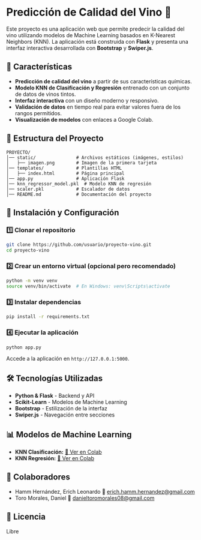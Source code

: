 # Predicción de Calidad del Vino 🍷

Este proyecto es una aplicación web que permite predecir la calidad del vino utilizando modelos de Machine Learning basados en K-Nearest Neighbors (KNN). La aplicación está construida con **Flask** y presenta una interfaz interactiva desarrollada con **Bootstrap** y **Swiper.js**.

## 📌 Características
- **Predicción de calidad del vino** a partir de sus características químicas.
- **Modelo KNN de Clasificación y Regresión** entrenado con un conjunto de datos de vinos tintos.
- **Interfaz interactiva** con un diseño moderno y responsivo.
- **Validación de datos** en tiempo real para evitar valores fuera de los rangos permitidos.
- **Visualización de modelos** con enlaces a Google Colab.

## 📂 Estructura del Proyecto
```
PROYECTO/
│── static/               # Archivos estáticos (imágenes, estilos)
│   ├── imagen.png        # Imagen de la primera tarjeta
│── templates/            # Plantillas HTML
│   ├── index.html        # Página principal
│── app.py                # Aplicación Flask
│── knn_regressor_model.pkl  # Modelo KNN de regresión
│── scaler.pkl            # Escalador de datos
│── README.md             # Documentación del proyecto
```

## 🚀 Instalación y Configuración
### 1️⃣ Clonar el repositorio
```sh
git clone https://github.com/usuario/proyecto-vino.git
cd proyecto-vino
```

### 2️⃣ Crear un entorno virtual (opcional pero recomendado)
```sh
python -m venv venv
source venv/bin/activate  # En Windows: venv\Scripts\activate
```

### 3️⃣ Instalar dependencias
```sh
pip install -r requirements.txt
```

### 4️⃣ Ejecutar la aplicación
```sh
python app.py
```
Accede a la aplicación en `http://127.0.0.1:5000`.

## 🛠 Tecnologías Utilizadas
- **Python & Flask** - Backend y API
- **Scikit-Learn** - Modelos de Machine Learning
- **Bootstrap** - Estilización de la interfaz
- **Swiper.js** - Navegación entre secciones

## 📊 Modelos de Machine Learning
- **KNN Clasificación:** [🔗 Ver en Colab](https://colab.research.google.com/drive/1og35DNNZV0GsskWG3cl_hFj-092Y3h_T?usp=sharing)
- **KNN Regresión:** [🔗 Ver en Colab](https://colab.research.google.com/drive/1Ql28cVc5iZ-dnH6KpBCQ6KYNrtjxsog8?usp=sharing)

## 👥 Colaboradores
- Hamm Hernández, Erich Leonardo
📧 erich.hamm.hernandez@gmail.com
- Toro Morales, Daniel
📧 danieltoromorales08@gmail.com

## 📜 Licencia
Libre


